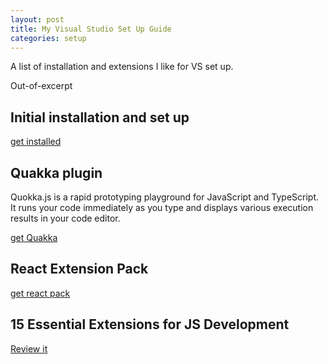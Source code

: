 ```yaml
---
layout: post
title: My Visual Studio Set Up Guide
categories: setup
---
```

A list of installation and extensions I like for VS set up.

<!--more-->
Out-of-excerpt

## Initial installation and set up
[get installed](https://code.visualstudio.com/docs/setup/mac)

## Quakka plugin
Quokka.js is a rapid prototyping playground for JavaScript and TypeScript. It runs your code immediately as you type and displays various execution results in your code editor.

[get Quakka](https://quokkajs.com/docs/#getting-started)

## React Extension Pack
[get react pack](https://marketplace.visualstudio.com/items?itemName=jawandarajbir.react-vscode-extension-pack)

## 15 Essential Extensions for JS Development
[Review it](http://voidcanvas.com/15-best-essential-vs-code-extensions-for-javascript-development/)
